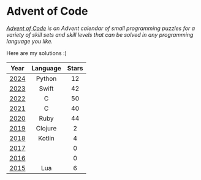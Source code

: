 # Advent of Code
*[Advent of Code](https://adventofcode.com/) is an Advent calendar of small programming puzzles for a variety of skill sets and skill levels that can be solved in any programming language you like.*

Here are my solutions :)

| Year                                  | Language | Stars |
| :-:                                   | :-:      | :-:   |
| [2024](https://adventofcode.com/2024) | Python   | 12    |
| [2023](https://adventofcode.com/2023) | Swift    | 42    |
| [2022](https://adventofcode.com/2022) | C        | 50    |
| [2021](https://adventofcode.com/2021) | C        | 40    |
| [2020](https://adventofcode.com/2020) | Ruby     | 44    |
| [2019](https://adventofcode.com/2019) | Clojure  | 2     |
| [2018](https://adventofcode.com/2018) | Kotlin   | 4     |
| [2017](https://adventofcode.com/2017) |          | 0     |
| [2016](https://adventofcode.com/2016) |          | 0     |
| [2015](https://adventofcode.com/2015) | Lua      | 6     |
